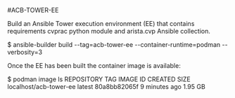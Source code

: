 #ACB-TOWER-EE

Build an Ansible Tower execution environment (EE) that contains requirements cvprac python module and arista.cvp Ansible collection.

$ ansible-builder build --tag=acb-tower-ee --container-runtime=podman --verbosity=3

Once the EE has been built the container image is available:

$ podman image ls
REPOSITORY                       TAG         IMAGE ID      CREATED         SIZE
localhost/acb-tower-ee           latest      80a8bb82065f  9 minutes ago   1.95 GB
